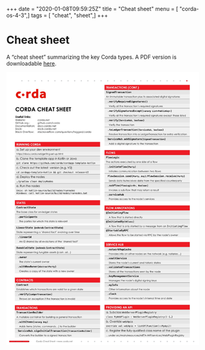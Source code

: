 +++
date = "2020-01-08T09:59:25Z"
title = "Cheat sheet"
menu = [ "corda-os-4-3",]
tags = [ "cheat", "sheet",]
+++


# Cheat sheet

A “cheat sheet” summarizing the key Corda types. A PDF version is downloadable [here](_static/corda-cheat-sheet.pdf).

![cheatsheet](resources/cheatsheet.jpg "cheatsheet")
